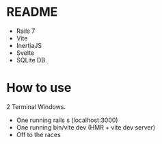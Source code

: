 # README

- Rails 7
- Vite
- InertiaJS
- Svelte
- SQLite DB.



# How to use
2 Terminal Windows.
- One running rails s (localhost:3000)
- One running bin/vite dev (HMR + vite dev server)
- Off to the races
